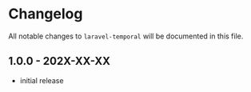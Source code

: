 # Changelog

All notable changes to `laravel-temporal` will be documented in this file.

## 1.0.0 - 202X-XX-XX

- initial release
